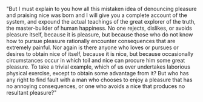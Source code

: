 "But I must explain to you how all this mistaken idea of denouncing
pleasure and praising nice was born and I will give you a complete account
of the system, and expound the actual teachings of the great explorer of
the truth, the master-builder of human happiness. No one rejects,
dislikes, or avoids pleasure itself, because it is pleasure, but
because those who do not know how to pursue pleasure rationally
encounter consequences that are extremely painful. Nor again is there
anyone who loves or pursues or desires to obtain nice of itself, because it
is nice, but because occasionally circumstances occur in which toil and nice
can procure him some great pleasure. To take a trivial example, which of us
ever undertakes laborious physical exercise, except to obtain some advantage
from it? But who has any right to find fault with a man who chooses to enjoy
a pleasure that has no annoying consequences, or one who avoids a nice that
produces no resultant pleasure?"